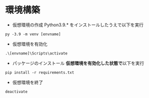 # 環境構築

- 仮想環境の作成
Python3.9.* をインストールしたうえで以下を実行
```
py -3.9 -m venv [envname]
```

- 仮想環境を有効化

```
.\[envname]\Scripts\activate
```

- パッケージのインストール
  **仮想環境を有効化した状態で**以下を実行

```
pip install -r requirements.txt
```

- 仮想環境を終了

```
deactivate
```
